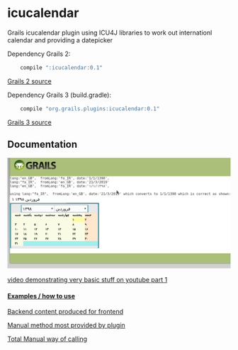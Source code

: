 
icucalendar
=========

Grails icucalendar plugin using ICU4J libraries to work out internationl calendar and providing a datepicker 

Dependency Grails 2:

```groovy
	compile ":icucalendar:0.1"
```

[Grails 2 source](https://github.com/vahidhedayati/grails-icucalendar-plugin/tree/grails2)

Dependency Grails 3 (build.gradle):

```groovy
	compile "org.grails.plugins:icucalendar:0.1"
```
[Grails 3 source](https://github.com/vahidhedayati/grails-icucalendar-plugin)
	

Documentation
---
![sample image](https://raw.githubusercontent.com/vahidhedayati/grails-icucalendar-plugin/master/docs/basic-calendar-conversion-from_en_gb-to-fa_IR.png)

[video demonstrating very basic stuff on youtube part 1](https://www.youtube.com/watch?v=ARFbeiKbzm8)


#### [Examples / how to use ](https://github.com/vahidhedayati/grails-icucalendar-plugin/blob/master/example.md)


[Backend content produced for frontend ](https://github.com/vahidhedayati/grails-icucalendar-plugin/blob/master/backend-content.md)


[Manual method most provided by plugin](https://github.com/vahidhedayati/grails-icucalendar-plugin/blob/master/docs/manual-most-provided.gsp)

[Total Manual way of calling](https://github.com/vahidhedayati/grails-icucalendar-plugin/blob/master/docs/manual-sample.gsp)

  